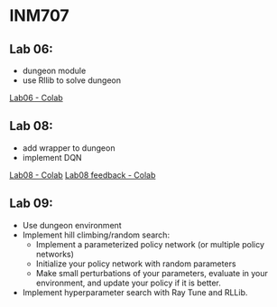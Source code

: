 # INM707

## Lab 06:
- dungeon module
- use Rllib to solve dungeon

[Lab06 - Colab](https://colab.research.google.com/drive/1uW14-vnLRy0avf5XIvxbRCR71ShUPzXH?usp=sharing)

## Lab 08:
- add wrapper to dungeon
- implement DQN

[Lab08 - Colab](https://colab.research.google.com/drive/1_D2AJNoEo9dHkCeSSwgfCTZZn_fC23M6?usp=sharing)
[Lab08 feedback - Colab](https://colab.research.google.com/drive/1e19h2UI91bGWC1omTO5zLBhlilL7si84?usp=sharing)

## Lab 09:
- Use dungeon environment
- Implement hill climbing/random search:
  - Implement a parameterized policy network (or multiple policy networks)
  - Initialize your policy network with random parameters
  - Make small perturbations of your parameters, evaluate in your environment, and update your policy if it is better.
- Implement hyperparameter search with Ray Tune and RLLib.
